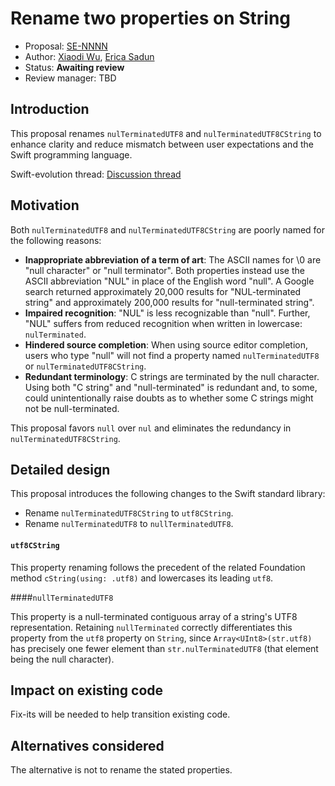 # Rename two properties on String

* Proposal: [SE-NNNN](NNNN-filename.md)
* Author: [Xiaodi Wu](https://github.com/xwu), [Erica Sadun](https://github.com/erica)
* Status: **Awaiting review**
* Review manager: TBD

## Introduction

This proposal renames `nulTerminatedUTF8` and `nulTerminatedUTF8CString` to enhance clarity and reduce mismatch between user expectations and the Swift programming language.

Swift-evolution thread: [Discussion thread](http://thread.gmane.org/gmane.comp.lang.swift.evolution/24955)

## Motivation

Both `nulTerminatedUTF8` and `nulTerminatedUTF8CString` are poorly named for the following reasons:
 
* **Inappropriate abbreviation of a term of art**: The ASCII names for \0 are "null character" or "null terminator". Both properties instead use the ASCII abbreviation "NUL" in place of the English word "null". A Google search returned approximately 20,000 results for "NUL-terminated string" and approximately 200,000 results for "null-terminated string".
* **Impaired recognition**: "NUL" is less recognizable than "null". Further, "NUL" suffers from reduced recognition when written in lowercase: `nulTerminated`.
* **Hindered source completion**: When using source editor completion, users who type "null" will not find a property named `nulTerminatedUTF8` or `nulTerminatedUTF8CString`.
* **Redundant terminology**: C strings are terminated by the null character. Using both "C string" and "null-terminated" is redundant and, to some, could unintentionally raise doubts as to whether some C strings might not be null-terminated.

This proposal favors `null` over `nul` and eliminates the redundancy in `nulTerminatedUTF8CString`.

## Detailed design
This proposal introduces the following changes to the Swift standard library:

* Rename `nulTerminatedUTF8CString` to `utf8CString`.
* Rename `nulTerminatedUTF8` to `nullTerminatedUTF8`.

#### `utf8CString`

This property renaming follows the precedent of the related Foundation method `cString(using: .utf8)` and lowercases its leading `utf8`.

####`nullTerminatedUTF8`

This property is a null-terminated contiguous array of a string's UTF8 representation. Retaining `nullTerminated` correctly differentiates this property from the `utf8` property on `String`, since `Array<UInt8>(str.utf8)` has precisely one fewer element than `str.nulTerminatedUTF8` (that element being the null character).

## Impact on existing code

Fix-its will be needed to help transition existing code.

## Alternatives considered

The alternative is not to rename the stated properties.
